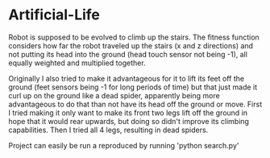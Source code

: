 # Artificial-Life

Robot is supposed to be evolved to climb up the stairs. The fitness function considers how far the robot traveled up the stairs (x and z directions)
and not putting its head into the ground (head touch sensor not being -1), all equally weighted and multiplied together.

Originally I also tried to make it advantageous for it to lift its feet off the ground (feet sensors being -1 for long periods of time) but that just
made it curl up on the ground like a dead spider, apparently being more advantageous to do that than not have its head off the ground or move. First I
tried making it only want to make its front two legs lift off the ground in hope that it would rear upwards, but doing so didn't improve its 
climbing capabilities. Then I tried all 4 legs, resulting in dead spiders.

Project can easily be run a reproduced by running 'python search.py'

